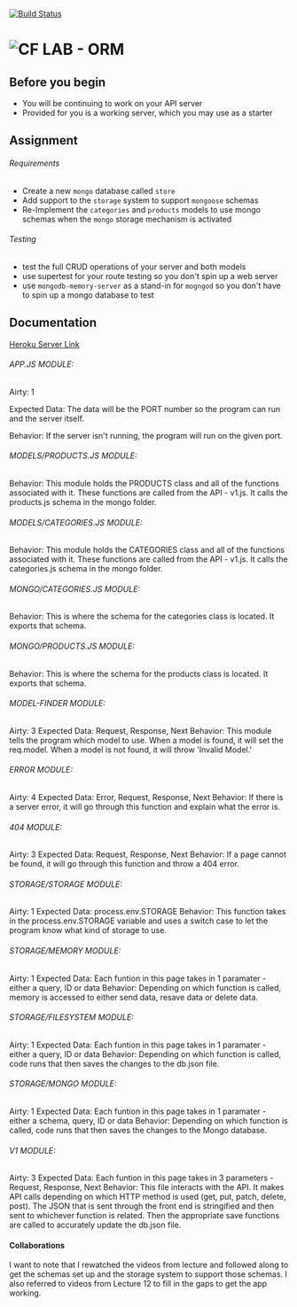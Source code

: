 [![Build Status](https://www.travis-ci.com/ashley-breunich/lab-11.svg?branch=master)](https://www.travis-ci.com/ashley-breunich/lab-11)

![CF](http://i.imgur.com/7v5ASc8.png) LAB - ORM
===============================================


## Before you begin
* You will be continuing to work on your API server
* Provided for you is a working server, which you may use as a starter

## Assignment
###### Requirements
* Create a new `mongo` database called `store`
* Add support to the `storage` system to support `mongoose` schemas
* Re-Implement the `categories` and `products` models to use mongo schemas when the `mongo` storage mechanism is activated


###### Testing
* test the full CRUD operations of your server and both models
* use supertest for your route testing so you don't spin up a web server
* use `mongodb-memory-server` as a stand-in for `mogngod` so you don't have to spin up a mongo database to test


##  Documentation
[Heroku Server Link](https://lab-11-breunich.herokuapp.com/)

###### APP.JS MODULE:
Airty: 1

Expected Data: The data will be the PORT number so the program can run and the server itself. 

Behavior: If the server isn't running, the program will run on the given port. 


###### MODELS/PRODUCTS.JS MODULE:
Behavior: This module holds the PRODUCTS class and all of the functions associated with it. These functions are called from the API - v1.js. It calls the products.js schema in the mongo folder. 

###### MODELS/CATEGORIES.JS MODULE:
Behavior: This module holds the CATEGORIES class and all of the functions associated with it. These functions are called from the API - v1.js. It calls the categories.js schema in the mongo folder. 

###### MONGO/CATEGORIES.JS MODULE:
Behavior: This is where the schema for the categories class is located. It exports that schema.

###### MONGO/PRODUCTS.JS MODULE:
Behavior: This is where the schema for the products class is located. It exports that schema.

###### MODEL-FINDER MODULE:
Airty: 3
Expected Data: Request, Response, Next
Behavior: This module tells the program which model to use. When a model is found, it will set the req.model. When a model is not found, it will throw 'Invalid Model.' 

###### ERROR MODULE:
Airty: 4
Expected Data: Error, Request, Response, Next
Behavior: If there is a server error, it will go through this function and explain what the error is.  

###### 404 MODULE:
Airty: 3
Expected Data: Request, Response, Next
Behavior: If a page cannot be found, it will go through this function and throw a 404 error.

###### STORAGE/STORAGE MODULE:
Airty: 1
Expected Data: process.env.STORAGE
Behavior: This function takes in the process.env.STORAGE variable and uses a switch case to let the program know what kind of storage to use.  

###### STORAGE/MEMORY MODULE:
Airty: 1
Expected Data: Each funtion in this page takes in 1 paramater - either a query, ID or data
Behavior: Depending on which function is called, memory is accessed to either send data, resave data or delete data. 

###### STORAGE/FILESYSTEM MODULE:
Airty: 1
Expected Data: Each funtion in this page takes in 1 paramater - either a query, ID or data
Behavior: Depending on which function is called, code runs that then saves the changes to the db.json file. 

###### STORAGE/MONGO MODULE:
Airty: 1
Expected Data: Each funtion in this page takes in 1 paramater - either a schema, query, ID or data
Behavior: Depending on which function is called, code runs that then saves the changes to the Mongo database. 

###### V1 MODULE:
Airty: 3
Expected Data: Each funtion in this page takes in 3 parameters - Request, Response, Next
Behavior: This file interacts with the API. It makes API calls depending on which HTTP method is used (get, put, patch, delete, post). The JSON that is sent through the front end is stringified and then sent to whichever function is related. Then the appropriate save functions are called to accurately update the db.json file. 

#### Collaborations
I want to note that I rewatched the videos from lecture and followed along to get the schemas set up and the storage system to support those schemas. I also referred to videos from Lecture 12 to fill in the gaps to get the app working.